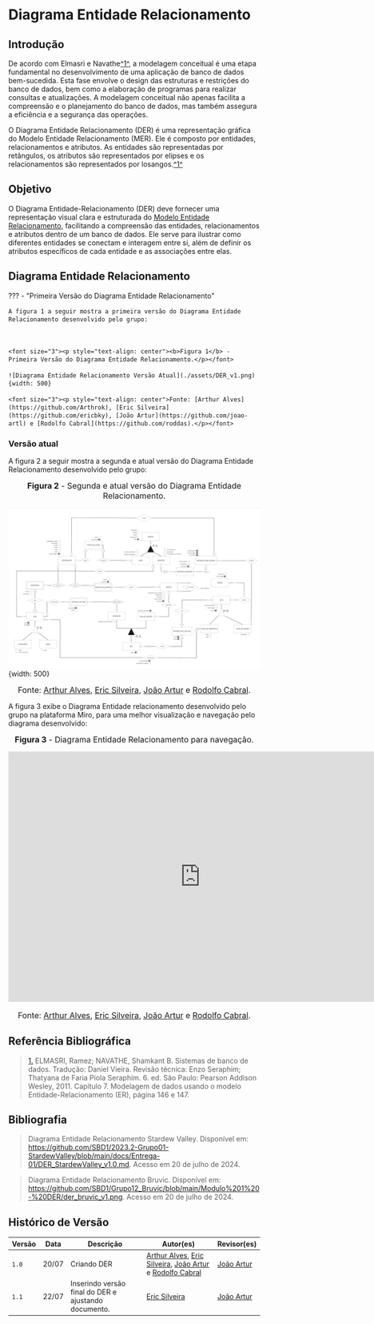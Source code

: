 # Diagrama Entidade Relacionamento

## <a>Introdução</a>

De acordo com Elmasri e Navathe<a id="anchor_1" href="#REF1">^1^</a>, a modelagem conceitual é uma etapa fundamental no desenvolvimento de uma aplicação de banco de dados bem-sucedida. Esta fase envolve o design das estruturas e restrições do banco de dados, bem como a elaboração de programas para realizar consultas e atualizações. A modelagem conceitual não apenas facilita a compreensão e o planejamento do banco de dados, mas também assegura a eficiência e a segurança das operações.

O Diagrama Entidade Relacionamento (DER) é uma representação gráfica do Modelo Entidade Relacionamento (MER). Ele é composto por entidades, relacionamentos e atributos. As entidades são representadas por retângulos, os atributos são representados por elipses e os relacionamentos são representados por losangos.<a id="anchor_1" href="#REF1">^1^</a>

## <a>Objetivo</a>

O Diagrama Entidade-Relacionamento (DER) deve fornecer uma representação visual clara e estruturada do [Modelo Entidade Relacionamento](https://sbd1.github.io/2024.1-Ben10/modulo1/MER/), facilitando a compreensão das entidades, relacionamentos e atributos dentro de um banco de dados. Ele serve para ilustrar como diferentes entidades se conectam e interagem entre si, além de definir os atributos específicos de cada entidade e as associações entre elas.


## <a>Diagrama Entidade Relacionamento</a>

??? - "Primeira Versão do Diagrama Entidade Relacionamento"

    A figura 1 a seguir mostra a primeira versão do Diagrama Entidade Relacionamento desenvolvido pelo grupo:


    
    <font size="3"><p style="text-align: center"><b>Figura 1</b> - Primeira Versão do Diagrama Entidade Relacionamento.</p></font>

    ![Diagrama Entidade Relacionamento Versão Atual](./assets/DER_v1.png){width: 500}

    <font size="3"><p style="text-align: center">Fonte: [Arthur Alves](https://github.com/Arthrok), [Eric Silveira](https://github.com/ericbky), [João Artur](https://github.com/joao-artl) e [Rodolfo Cabral](https://github.com/roddas).</p></font>

### <a>Versão atual</a>

A figura 2 a seguir mostra a segunda e atual versão do Diagrama Entidade Relacionamento desenvolvido pelo grupo:


<font size="3"><p style="text-align: center"><b>Figura 2</b> - Segunda e atual versão do Diagrama Entidade Relacionamento.</p></font>

![Diagrama Entidade Relacionamento Versão Atual](./assets/DER_v2.jpg){width: 500}

<font size="3"><p style="text-align: center">Fonte: [Arthur Alves](https://github.com/Arthrok), [Eric Silveira](https://github.com/ericbky), [João Artur](https://github.com/joao-artl) e [Rodolfo Cabral](https://github.com/roddas).</p></font>

A figura 3 exibe o Diagrama Entidade relacionamento desenvolvido pelo grupo na plataforma Miro, para uma melhor visualização e navegação pelo diagrama desenvolvido:

<font size="3"><p style="text-align: center"><b>Figura 3</b> - Diagrama Entidade Relacionamento para navegação.</p></font>

<center>
<iframe width="768" height="500" src="https://miro.com/app/live-embed/uXjVKyitvt0=/?moveToViewport=-4530,-2109,10350,6576&embedId=114192275621" frameborder="0" scrolling="no" allow="fullscreen; clipboard-read; clipboard-write" allowfullscreen></iframe>
</center>

<font size="3"><p style="text-align: center">Fonte: [Arthur Alves](https://github.com/Arthrok), [Eric Silveira](https://github.com/ericbky), [João Artur](https://github.com/joao-artl) e [Rodolfo Cabral](https://github.com/roddas).</p></font>

## <a>Referência Bibliográfica</a>

> <a id="REF1" href="#anchor_1">1.</a> ELMASRI, Ramez; NAVATHE, Shamkant B. Sistemas de banco de dados. Tradução: Daniel Vieira. Revisão técnica: Enzo Seraphim; Thatyana de Faria Piola Seraphim. 6. ed. São Paulo: Pearson Addison Wesley, 2011. Capítulo 7. Modelagem de dados usando o modelo Entidade-Relacionamento (ER), página 146 e 147.

## <a>Bibliografia</a>

> Diagrama Entidade Relacionamento Stardew Valley. Disponível em: <https://github.com/SBD1/2023.2-Grupo01-StardewValley/blob/main/docs/Entrega-01/DER_StardewValley_v1.0.md>. Acesso em 20 de julho de 2024.

> Diagrama Entidade Relacionamento Bruvic. Disponível em: <https://github.com/SBD1/Grupo12_Bruvic/blob/main/Modulo%201%20-%20DER/der_bruvic_v1.png>. Acesso em 20 de julho de 2024.


## <a>Histórico de Versão</a>

| Versão| Data | Descrição  | Autor(es)  | Revisor(es) |
| ----- |----- | ---------- | ---------- | ----------- | 
| `1.0` | 20/07| Criando DER |[Arthur Alves](https://github.com/Arthrok), [Eric Silveira](https://github.com/ericbky), [João Artur](https://github.com/joao-artl) e [Rodolfo Cabral](https://github.com/roddas)| [João Artur](https://github.com/joao-artl) |
| `1.1` | 22/07| Inserindo versão final do DER e ajustando documento. |[Eric Silveira](https://github.com/ericbky)| [João Artur](https://github.com/joao-artl) |